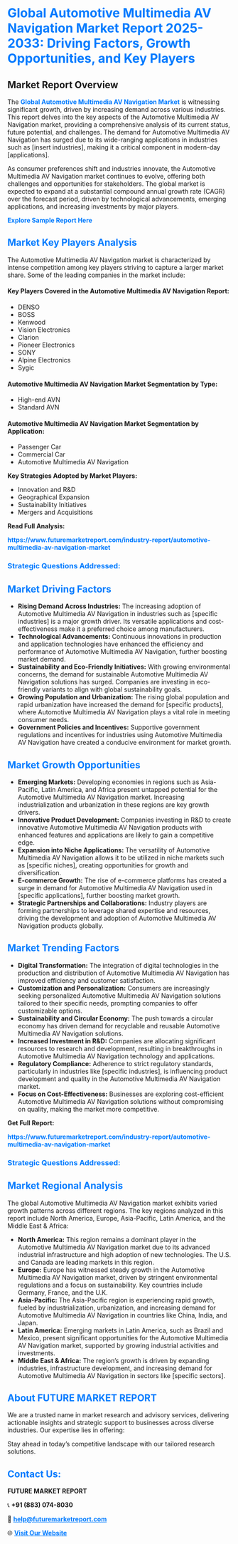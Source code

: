 <h1 style="color: #007BFF;">Global Automotive Multimedia AV Navigation Market Report 2025-2033: Driving Factors, Growth Opportunities, and Key Players</h1>

<section id="overview">
<h2>Market Report Overview</h2>
<p>The <a href="https://www.futuremarketreport.com/industry-report/automotive-multimedia-av-navigation-market" style="color: #007BFF; text-decoration: none;"><strong>Global Automotive Multimedia AV Navigation Market</strong></a> is witnessing significant growth, driven by increasing demand across various industries. This report delves into the key aspects of the Automotive Multimedia AV Navigation market, providing a comprehensive analysis of its current status, future potential, and challenges. The demand for Automotive Multimedia AV Navigation has surged due to its wide-ranging applications in industries such as [insert industries], making it a critical component in modern-day [applications].</p>
<p>As consumer preferences shift and industries innovate, the Automotive Multimedia AV Navigation market continues to evolve, offering both challenges and opportunities for stakeholders. The global market is expected to expand at a substantial compound annual growth rate (CAGR) over the forecast period, driven by technological advancements, emerging applications, and increasing investments by major players.</p>
</section>

<section id="overview">
<p><a href="https://www.futuremarketreport.com/request-sample/reportId=126349" style="color: #007BFF; text-decoration: none;"><strong>Explore Sample Report Here</strong></a></p>
</section>

<section id="key-players">
<h2 style="color: #007BFF;">Market Key Players Analysis</h2>
<p>The Automotive Multimedia AV Navigation market is characterized by intense competition among key players striving to capture a larger market share. Some of the leading companies in the market include:</p>
<h4>Key Players Covered in the Automotive Multimedia AV Navigation Report:</h4>
<ul><li>DENSO</li><li>BOSS</li><li>Kenwood</li><li>Vision Electronics</li><li>Clarion</li><li>Pioneer Electronics</li><li>SONY</li><li>Alpine Electronics</li><li>Sygic</li></ul>
<h4>Automotive Multimedia AV Navigation Market Segmentation by Type:</h4>
<ul><li>High-end AVN</li><li>Standard AVN</li></ul>

<h4>Automotive Multimedia AV Navigation Market Segmentation by Application:</h4>
<ul><li>Passenger Car</li><li>Commercial Car</li><li>Automotive Multimedia AV Navigation</li></ul>
<p><strong>Key Strategies Adopted by Market Players:</strong></p>
<ul>
<li>Innovation and R&D</li>
<li>Geographical Expansion</li>
<li>Sustainability Initiatives</li>
<li>Mergers and Acquisitions</li>
</ul>
</section>

<section>
<p><strong>Read Full Analysis: </strong></p><a href="https://www.futuremarketreport.com/industry-report/automotive-multimedia-av-navigation-market" style="color: #007BFF; text-decoration: none;"><strong>https://www.futuremarketreport.com/industry-report/automotive-multimedia-av-navigation-market</strong></a>
<h3 style="color: #007BFF;">Strategic Questions Addressed:</h3>
</section>

<section id="driving-factors">
<h2 style="color: #007BFF;">Market Driving Factors</h2>
<ul>
<li><strong>Rising Demand Across Industries:</strong> The increasing adoption of Automotive Multimedia AV Navigation in industries such as [specific industries] is a major growth driver. Its versatile applications and cost-effectiveness make it a preferred choice among manufacturers.</li>
<li><strong>Technological Advancements:</strong> Continuous innovations in production and application technologies have enhanced the efficiency and performance of Automotive Multimedia AV Navigation, further boosting market demand.</li>
<li><strong>Sustainability and Eco-Friendly Initiatives:</strong> With growing environmental concerns, the demand for sustainable Automotive Multimedia AV Navigation solutions has surged. Companies are investing in eco-friendly variants to align with global sustainability goals.</li>
<li><strong>Growing Population and Urbanization:</strong> The rising global population and rapid urbanization have increased the demand for [specific products], where Automotive Multimedia AV Navigation plays a vital role in meeting consumer needs.</li>
<li><strong>Government Policies and Incentives:</strong> Supportive government regulations and incentives for industries using Automotive Multimedia AV Navigation have created a conducive environment for market growth.</li>
</ul>
</section>

<section id="growth-opportunities">
<h2 style="color: #007BFF;">Market Growth Opportunities</h2>
<ul>
<li><strong>Emerging Markets:</strong> Developing economies in regions such as Asia-Pacific, Latin America, and Africa present untapped potential for the Automotive Multimedia AV Navigation market. Increasing industrialization and urbanization in these regions are key growth drivers.</li>
<li><strong>Innovative Product Development:</strong> Companies investing in R&D to create innovative Automotive Multimedia AV Navigation products with enhanced features and applications are likely to gain a competitive edge.</li>
<li><strong>Expansion into Niche Applications:</strong> The versatility of Automotive Multimedia AV Navigation allows it to be utilized in niche markets such as [specific niches], creating opportunities for growth and diversification.</li>
<li><strong>E-commerce Growth:</strong> The rise of e-commerce platforms has created a surge in demand for Automotive Multimedia AV Navigation used in [specific applications], further boosting market growth.</li>
<li><strong>Strategic Partnerships and Collaborations:</strong> Industry players are forming partnerships to leverage shared expertise and resources, driving the development and adoption of Automotive Multimedia AV Navigation products globally.</li>
</ul>
</section>

<section id="trending-factors">
<h2 style="color: #007BFF;">Market Trending Factors</h2>
<ul>
<li><strong>Digital Transformation:</strong> The integration of digital technologies in the production and distribution of Automotive Multimedia AV Navigation has improved efficiency and customer satisfaction.</li>
<li><strong>Customization and Personalization:</strong> Consumers are increasingly seeking personalized Automotive Multimedia AV Navigation solutions tailored to their specific needs, prompting companies to offer customizable options.</li>
<li><strong>Sustainability and Circular Economy:</strong> The push towards a circular economy has driven demand for recyclable and reusable Automotive Multimedia AV Navigation solutions.</li>
<li><strong>Increased Investment in R&D:</strong> Companies are allocating significant resources to research and development, resulting in breakthroughs in Automotive Multimedia AV Navigation technology and applications.</li>
<li><strong>Regulatory Compliance:</strong> Adherence to strict regulatory standards, particularly in industries like [specific industries], is influencing product development and quality in the Automotive Multimedia AV Navigation market.</li>
<li><strong>Focus on Cost-Effectiveness:</strong> Businesses are exploring cost-efficient Automotive Multimedia AV Navigation solutions without compromising on quality, making the market more competitive.</li>
</ul>
</section>

<section>
<p><strong>Get Full Report: </strong></p><a href="https://www.futuremarketreport.com/industry-report/automotive-multimedia-av-navigation-market" style="color: #007BFF; text-decoration: none;"><strong>https://www.futuremarketreport.com/industry-report/automotive-multimedia-av-navigation-market</strong></a>
<h3 style="color: #007BFF;">Strategic Questions Addressed:</h3>
</section>


<section id="regional-analysis">
<h2 style="color: #007BFF;">Market Regional Analysis</h2>
<p>The global Automotive Multimedia AV Navigation market exhibits varied growth patterns across different regions. The key regions analyzed in this report include North America, Europe, Asia-Pacific, Latin America, and the Middle East & Africa:</p>
<ul>
<li><strong>North America:</strong> This region remains a dominant player in the Automotive Multimedia AV Navigation market due to its advanced industrial infrastructure and high adoption of new technologies. The U.S. and Canada are leading markets in this region.</li>
<li><strong>Europe:</strong> Europe has witnessed steady growth in the Automotive Multimedia AV Navigation market, driven by stringent environmental regulations and a focus on sustainability. Key countries include Germany, France, and the U.K.</li>
<li><strong>Asia-Pacific:</strong> The Asia-Pacific region is experiencing rapid growth, fueled by industrialization, urbanization, and increasing demand for Automotive Multimedia AV Navigation in countries like China, India, and Japan.</li>
<li><strong>Latin America:</strong> Emerging markets in Latin America, such as Brazil and Mexico, present significant opportunities for the Automotive Multimedia AV Navigation market, supported by growing industrial activities and investments.</li>
<li><strong>Middle East & Africa:</strong> The region’s growth is driven by expanding industries, infrastructure development, and increasing demand for Automotive Multimedia AV Navigation in sectors like [specific sectors].</li>
</ul>
</section>

<footer>
<h2 style="color: #007BFF;">About FUTURE MARKET REPORT</h2>
<p>We are a trusted name in market research and advisory services, delivering actionable insights and strategic support to businesses across diverse industries. Our expertise lies in offering:</p>

<p>Stay ahead in today’s competitive landscape with our tailored research solutions.</p>

<h2 style="color: #007BFF;">Contact Us:</h2>
<p><strong>FUTURE MARKET REPORT</strong></p>
<p>📞 <strong>+91 (883) 074-8030</strong></p>
<p>📧 <strong><a href="mailto:help@futuremarketreport.com" style="color: #007BFF;">help@futuremarketreport.com</a></strong></p>
<p>🌐 <strong><a href="https://www.futuremarketreport.com/" style="color: #007BFF;">Visit Our Website</a></strong></p>
</footer>